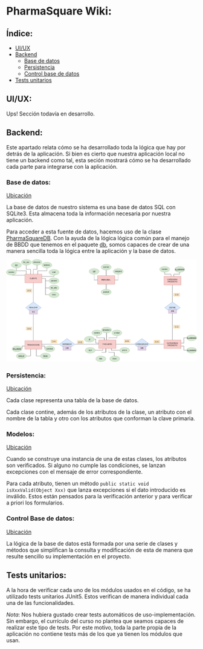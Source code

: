 # PharmaSquare Wiki:

## Índice:
- [UI/UX](#uiux)
- [Backend](#backend)
    - [Base de datos](#base-de-datos)
    - [Persistencia](#persistencia) 
    - [Control base de datos](#control-base-de-datos)
- [Tests unitarios](#tests-unitarios)


## UI/UX:
Ups! Sección todavía en desarrollo.

## Backend:
Este apartado relata cómo se ha desarrollado toda la lógica que hay por detrás de la aplicación. Si bien es cierto que nuestra aplicación local no tiene un backend como tal, esta seción mostrará cómo se ha desarrollado cada parte para integrarse con la aplicación.

### Base de datos:
[Ubicación](../db/)

La base de datos de nuestro sistema es una base de datos SQL con SQLite3. Esta almacena toda la información necesaria por nuestra aplicación.

Para acceder a esta fuente de datos, hacemos uso de la clase [PharmaSquareDB](../src/main/java/dam/pharmaSquare/db/PharmaSquareDB.java).
Con la ayuda de la lógica lógica común para el manejo de BBDD que tenemos en el paquete [db](../src/main/java/dam/db/),
somos capaces de crear de una manera sencilla toda la lógica entre la aplicación y la base de datos.

![base de datos](../res/img/mer_fondoblanco.png)


### Persistencia:

[Ubicación](../src/main/java/dam/pharmaSquare/model/persistencia/)

Cada clase representa una tabla de la base de datos.

Cada clase contine, además de los atributos de la clase, un atributo con el nombre de la tabla y otro con los atributos que conforman la clave primaria.


### Modelos:

[Ubicación](../src/main/java/dam/pharmaSquare/model/)

Cuando se construye una instancia de una de estas clases, los atributos son verificados. 
Si alguno no cumple las condiciones, se lanzan excepciones con el mensaje de error correspondiente.

Para cada atributo, tienen un método `public static void isXxxValid(Object Xxx)` que lanza excepciones si el dato introducido es inválido. 
Estos están pensados para la verificación anterior y para verificar a priori los formularios.


### Control Base de datos:

[Ubicación](../src/main/java/dam/pharmaSquare/db/)

La lógica de la base de datos está formada por una serie de clases y métodos que simplifican la consulta y modificación de esta de manera que resulte sencillo su implementación en el proyecto.

## Tests unitarios:
A la hora de verificar cada uno de los módulos usados en el código, se ha utilizado tests unitarios JUnit5.
Estos verifican de manera individual cada una de las funcionalidades.

*Nota*: Nos hubiera gustado crear tests automáticos de uso-implementación. Sin embargo, el currículo del curso
no plantea que seamos capaces de realizar este tipo de tests. Por este motivo, toda la parte propia de la
aplicación no contiene tests más de los que ya tienen los módulos que usan.